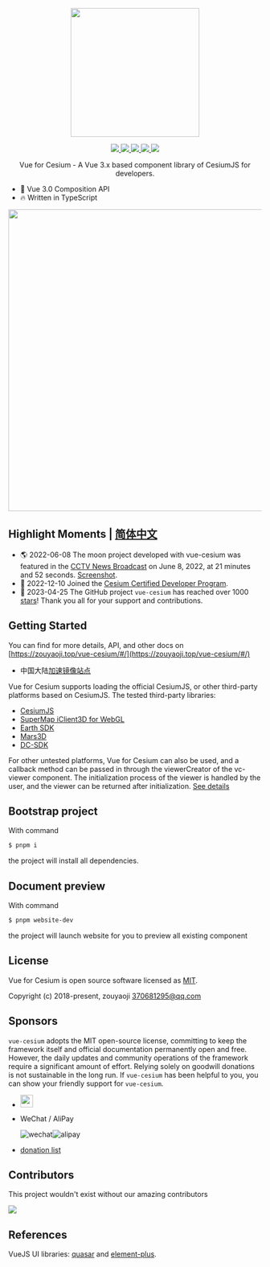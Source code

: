 <!--
 * @Author: zouyaoji@https://github.com/zouyaoji
 * @Date: 2021-09-03 16:57:27
 * @LastEditTime: 2023-08-01 11:01:36
 * @LastEditors: zouyaoji 370681295@qq.com
 * @Description:
 * @FilePath: \vue-cesium@next\README.md
-->
<p align="center">
  <img width="256px" src="https://zouyaoji.top/vue-cesium/images/vue-cesium-logo.svg">
</p>

<p align="center">
  <a href="https://github.com/zouyaoji/vue-cesium/actions/workflows/publish-npm.yml" target="_blank">
    <img src="https://img.shields.io/github/actions/workflow/status/zouyaoji/vue-cesium/publish-npm.yml?style=plastic">
  </a>
  <a href="https://www.npmjs.com/package/vue-cesium" target="_blank">
    <img src="https://img.shields.io/npm/v/vue-cesium?style=plastic">
  </a>
  <a href="https://npmcharts.com/compare/vue-cesium?minimal=true" target="_blank">
    <img src="https://img.shields.io/npm/dm/vue-cesium?style=plastic">
  </a>
  <a href="https://github.com/zouyaoji/vue-cesium/blob/dev/LICENSE" target="_blank">
    <img src="https://img.shields.io/github/license/zouyaoji/vue-cesium?style=plastic">
  </a>
  <a href="https://github.com/zouyaoji/vue-cesium/stargazers" target="_blank">
    <img src="https://img.shields.io/github/stars/zouyaoji/vue-cesium?style=plastic" />
  </a>
  <br>
</p>

<p align="center">Vue for Cesium - A Vue 3.x based component library of CesiumJS for developers.</p>

- 💪 Vue 3.0 Composition API
- 🔥 Written in TypeScript

<p align="center">
  <img width="600px" src="https://zouyaoji.top/vue-cesium/images/certified-dev-banner-light-sm_01.png">
</p>

## Highlight Moments | [简体中文](./README.zh.md)

- 🌎 2022-06-08 The moon project developed with vue-cesium was featured in the [CCTV News Broadcast](https://tv.cctv.com/2022/06/08/VIDEazqfs4AIBuVEvBzob6DA220608.shtml?spm=C31267.PXDaChrrDGdt.EbD5Beq0unIQ.29) on June 8, 2022, at 21 minutes and 52 seconds. [Screenshot](https://zouyaoji.top/vue-cesium/images/cctv.png).
- 🚀 2022-12-10 Joined the [Cesium Certified Developer Program](https://cesium.com/learn/certified-developer-directory/).
- 🎉 2023-04-25 The GitHub project `vue-cesium` has reached over 1000 [stars](https://github.com/zouyaoji/vue-cesium/stargazers)! Thank you all for your support and contributions.

## Getting Started

You can find for more details, API, and other docs on [https://zouyaoji.top/vue-cesium/#/](https://zouyaoji.top/vue-cesium/#/)

- 中国大陆[加速镜像站点](https://vue-cesium.songluck.com)

Vue for Cesium supports loading the official CesiumJS, or other third-party platforms based on CesiumJS. The tested third-party libraries:

- [CesiumJS](https://cesium.com/platform/cesiumjs/)
- [SuperMap iClient3D for WebGL](http://support.supermap.com.cn:8090/webgl/web/index.html)
- [Earth SDK](http://www.earthsdk.com/)
- [Mars3D](http://mars3d.cn/)
- [DC-SDK](http://dc.dvgis.cn/#/index)

For other untested platforms, Vue for Cesium can also be used, and a callback method can be passed in through the viewerCreator of the vc-viewer component. The initialization process of the viewer is handled by the user, and the viewer can be returned after initialization. [See details](https://github.com/zouyaoji/vue-cesium/blob/dev/packages/components/viewer/src/useViewer.ts#L725)

## Bootstrap project

With command

```bash
$ pnpm i
```

the project will install all dependencies.

## Document preview

With command

```bash
$ pnpm website-dev
```

the project will launch website for you to preview all existing component

## License

Vue for Cesium is open source software licensed as
[MIT](https://github.com/zouyaoji/vue-cesium/blob/master/LICENSE).

Copyright (c) 2018-present, zouyaoji 370681295@qq.com

## Sponsors

`vue-cesium` adopts the MIT open-source license, committing to keep the framework itself and official documentation permanently open and free. However, the daily updates and community operations of the framework require a significant amount of effort. Relying solely on goodwill donations is not sustainable in the long run. If `vue-cesium` has been helpful to you, you can show your friendly support for `vue-cesium`.

- <a href="https://www.paypal.me/zouyaoji" target="_blank"><img src="https://zouyaoji.top/vue-cesium/images/paypal.png" style="height:25px;" /></a>

- WeChat / AliPay
  <div style="display: flex">
    <img alt="wechat" title="wechat" src="https://zouyaoji.top/vue-cesium/images/wechat.png">
    <img alt="alipay" title="alipay" src="https://zouyaoji.top/vue-cesium/images/alipay.png">
  </div>

- [donation list](https://zouyaoji.top/vue-cesium/#/en-US/donations)

## Contributors

This project wouldn't exist without our amazing contributors

<a href="https://github.com/zouyaoji/vue-cesium/graphs/contributors">
  <img src="https://contrib.rocks/image?repo=zouyaoji/vue-cesium" />
</a>

## References

VueJS UI libraries: [quasar](https://github.com/quasarframework/quasar) and [element-plus](https://github.com/element-plus/element-plus).
